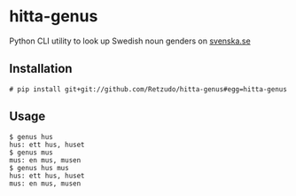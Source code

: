 # hitta-genus

Python CLI utility to look up Swedish noun genders on [svenska.se](https://svenska.se)

## Installation

```
# pip install git+git://github.com/Retzudo/hitta-genus#egg=hitta-genus
```

## Usage

```
$ genus hus
hus: ett hus, huset
$ genus mus
mus: en mus, musen
$ genus hus mus
hus: ett hus, huset
mus: en mus, musen
```
